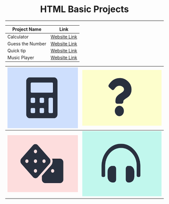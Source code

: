 <center>

# HTML Basic Projects
<hr>
</center>

<base target="_blank">

<p align="center"> 

| **Project Name**  |  **Link**  |
|---|---|
| Calculator  | [Website Link](https://leomajorr.github.io/HTML-Projects/Calculator/index.html) |
|  Guess the Number | [Website Link](https://leomajorr.github.io/HTML-Projects/GuessTheNumber/index.html)  |
| Quick tip  | [Website Link](https://leomajorr.github.io/HTML-Projects/QuickTip/index.html)  |
|  Music Player | [Website Link](https://leomajorr.github.io/HTML-Projects/MusicPlayer/index.html) |

</p>

| <img src="./assets/1.png"> | <img src="./assets/2.png"> |
|----------------------------|----------------------------|
| <img src="./assets/3.png"> | <img src="./assets/4.png"> |